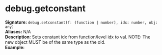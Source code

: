 # debug.getconstant
**Signature:** `debug.setconstant(f: (function | number), idx: number, obj: any)` <br>
**Aliases:** N/A <br>
**Description:** Sets constant idx from function/level idx to val. NOTE: The new object MUST be of the same type as the old. <br>
**Example:**
```lua
```
